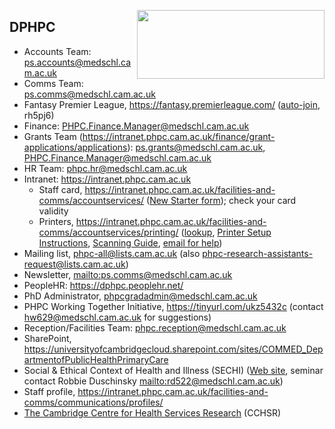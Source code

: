 <a href="https://www.phpc.cam.ac.uk/"><img src="https://cambridge-ceu.github.io/CEU-scientific-meetings/files/DPHPC.png" style="width:300px;height:110px;" align="right"></a>

## DPHPC

* Accounts Team: <ps.accounts@medschl.cam.ac.uk>
* Comms Team: <ps.comms@medschl.cam.ac.uk>
* Fantasy Premier League, <https://fantasy.premierleague.com/> ([auto-join](https://fantasy.premierleague.com/leagues/auto-join/rh5pj6), rh5pj6)
* Finance: <PHPC.Finance.Manager@medschl.cam.ac.uk>
* Grants Team (<https://intranet.phpc.cam.ac.uk/finance/grant-applications/applications>): <ps.grants@medschl.cam.ac.uk>, <PHPC.Finance.Manager@medschl.cam.ac.uk>
* HR Team: <phpc.hr@medschl.cam.ac.uk>
* Intranet: <https://intranet.phpc.cam.ac.uk>
    - Staff card, <https://intranet.phpc.cam.ac.uk/facilities-and-comms/accountservices/> ([New Starter form](https://intranet.phpc.cam.ac.uk/human-resources/new-starters/)); check your card validity
    - Printers, <https://intranet.phpc.cam.ac.uk/facilities-and-comms/accountservices/printing/> ([lookup](https://www.lookup.cam.ac.uk/self), [Printer Setup Instructions](https://intranet.phpc.cam.ac.uk/wp-content/uploads/2020/03/Printer-Setup-Instructions.docx), [Scanning Guide](https://intranet.phpc.cam.ac.uk/wp-content/uploads/2020/03/Scanning-Guide.docx), [email for help](mailto:ps.comms@medschl.cam.ac.uk))
* Mailing list, <phpc-all@lists.cam.ac.uk> (also <phpc-research-assistants-request@lists.cam.ac.uk>)
* Newsletter, <mailto:ps.comms@medschl.cam.ac.uk>
* PeopleHR: <https://dphpc.peoplehr.net/>
* PhD Administrator, <phpcgradadmin@medschl.cam.ac.uk>
* PHPC Working Together Initiative, <https://tinyurl.com/ukz5432c> (contact <hw629@medschl.cam.ac.uk> for suggestions)
* Reception/Facilities Team: <phpc.reception@medschl.cam.ac.uk>
* SharePoint, <https://universityofcambridgecloud.sharepoint.com/sites/COMMED_DepartmentofPublicHealthPrimaryCare>
* Social & Ethical Context of Health and Illness (SECHI) ([Web site](https://www.biology.cam.ac.uk/undergrads/MedST/Current/Course/Years1and2/sechi), seminar contact Robbie Duschinsky <mailto:rd522@medschl.cam.ac.uk>)
* Staff profile, <https://intranet.phpc.cam.ac.uk/facilities-and-comms/communications/profiles/>
* [The Cambridge Centre for Health Services Research](https://www.cchsr.phpc.cam.ac.uk/) (CCHSR)
